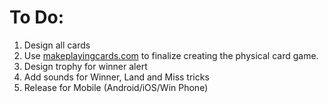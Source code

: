 # To Do:

  1. Design all cards
  2. Use [makeplayingcards.com](makeplayingcards.com) to finalize creating the physical card game.
  3. Design trophy for winner alert
  4. Add sounds for Winner, Land and Miss tricks
  5. Release for Mobile (Android/iOS/Win Phone)
